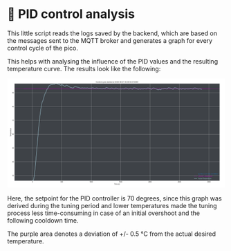 # 🧐 PID control analysis
This little script reads the logs saved by the backend, which are based on the messages sent to the MQTT broker and generates a graph for every control cycle of the pico.

This helps with analysing the influence of the PID values and the resulting temperature curve. The results look like the following:

![example.png](example.png)

Here, the setpoint for the PID controller is 70 degrees, since this graph was derived during the tuning period and lower temperatures made the tuning process less time-consuming in case of an initial overshoot and the following cooldown time.

The purple area denotes a deviation of +/- 0.5 °C from the actual desired temperature.
